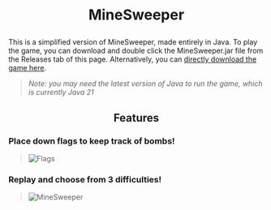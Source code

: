 # <p align="center">MineSweeper</p>
This is a simplified version of MineSweeper, made entirely in Java. To play the game, you can download and double click the MineSweeper.jar file from the Releases tab of this page. Alternatively, you can [directly download the game here](https://github.com/Omar-B-Maldonado/MineSweeper/releases/download/v1.0.0/MineSweeper.jar).
> *Note: you may need the latest version of Java to run the game, which is currently Java 21*
## <p align="center">Features</p>
### Place down flags to keep track of bombs!
> ![Flags](https://github.com/user-attachments/assets/763a26e1-13d8-4f94-9eae-4f97fb96c6c4)

### Replay and choose from 3 difficulties!
> ![MineSweeper](https://github.com/user-attachments/assets/9e8296a5-31ff-4375-af9f-cfd9fc0c56a6)
